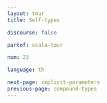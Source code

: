 ```yaml
---
layout: tour
title: Self-types

discourse: false

partof: scala-tour

num: 23

language: th

next-page: implicit-parameters
previous-page: compound-types
---
```

